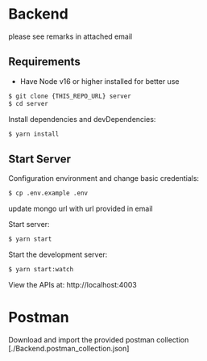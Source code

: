  
# Backend 

 please see remarks in attached email

## Requirements
 * Have Node v16 or higher installed for better use

```bash
$ git clone {THIS_REPO_URL} server
$ cd server
```
Install dependencies and devDependencies:
```bash
$ yarn install 
```
## Start Server
Configuration environment and change basic credentials:
```bash
$ cp .env.example .env
```

update mongo url with url provided in email

  Start server:
```bash
$ yarn start
```
  Start the development server:

```bash
$ yarn start:watch
```

  View the APIs at: http://localhost:4003

# Postman

Download and import the provided postman collection [./Backend.postman_collection.json]
